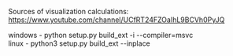 Sources of visualization calculations:  
https://www.youtube.com/channel/UCfRT24FZOaIhL9BCVh0PyJQ  
  
windows - python setup.py build_ext -i --compiler=msvc  
linux - python3 setup.py build_ext --inplace
